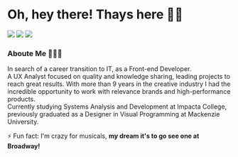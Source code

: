 # Oh, hey there! Thays here 🖖🏾

<p>
  <a href="mailto:tha.sconceicao@gmail.com"><img src="https://img.shields.io/badge/Email-662E91?style=plastic&logo=lemail&logoColor=appveyor"/></a>
  <a href="https://linkedin.com/in/thaconceicao/"><img src="https://img.shields.io/badge/Linkedin-662E91?style=plastic&logo=linkedin&logoColor=appveyor"/></a>
  <a href="https://www.behance.net/thaconceicao"><img src="https://img.shields.io/badge/Behance-662E91?style=plastic&logo=behance&logoColor=appveyor"/></a>
</p>

### Aboute Me 👩🏾‍💻

<p>  
  In search of a career transition to IT, as a Front-end Developer.<br/>
  A UX Analyst focused on quality and knowledge sharing, leading projects to reach great results. With more than 9 years in the creative industry I had the
  incredible opportunity to work with relevance brands and high-performance products.<br/>
  Currently studying Systems Analysis and Development at Impacta College, previously graduated as a Designer in Visual Programming at Mackenzie University.
</p>

<p>
  ⚡ Fun fact: I'm crazy for musicals, <strong>my dream it's to go see one at Broadway!</strong>
</p>
<!--
**thaconceicao/ThaConceicao** is a ✨ _special_ ✨ repository because its `README.md` (this file) appears on your GitHub profile.

Here are some ideas to get you started:

- 🔭 I’m currently working on ...
- 🌱 I’m currently learning ...
- 👯 I’m looking to collaborate on ...
- 🤔 I’m looking for help with ...
- 💬 Ask me about ...
- 📫 How to reach me: ...
- 😄 Pronouns: ...
-->

